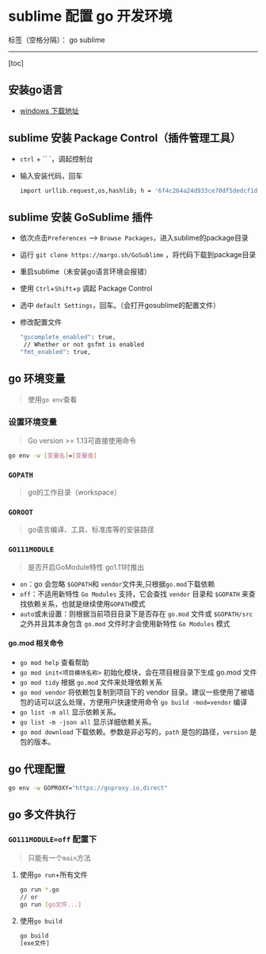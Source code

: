 ﻿# sublime 配置 go 开发环境

标签（空格分隔）： go sublime

---

[toc]

## 安装go语言

- [windows 下载地址](https://golang.google.cn/dl/)

## sublime 安装 Package Control（插件管理工具）

- `ctrl` + `` `，调起控制台
- 输入安装代码，回车

    ```bash
    import urllib.request,os,hashlib; h = '6f4c264a24d933ce70df5dedcf1dcaee' + 'ebe013ee18cced0ef93d5f746d80ef60'; pf = 'Package Control.sublime-package'; ipp = sublime.installed_packages_path(); urllib.request.install_opener( urllib.request.build_opener( urllib.request.ProxyHandler()) ); by = urllib.request.urlopen( 'http://packagecontrol.io/' + pf.replace(' ', '%20')).read(); dh = hashlib.sha256(by).hexdigest(); print('Error validating download (got %s instead of %s), please try manual install' % (dh, h)) if dh != h else open(os.path.join( ipp, pf), 'wb' ).write(by)
    ```

## sublime 安装 GoSublime 插件

- 依次点击`Preferences` --> `Browse Packages`，进入sublime的package目录
- 运行 `git clone https://margo.sh/GoSublime` ，将代码下载到package目录
- 重启sublime（未安装go语言环境会报错）
- 使用 `Ctrl`+`Shift`+`p` 调起 Package Control
- 选中  `default Settings`，回车。（会打开gosublime的配置文件）
- 修改配置文件

    ```bash
    "gscomplete_enabled": true,
     // Whether or not gsfmt is enabled
    "fmt_enabled": true,
    ```

## go 环境变量

> 使用`go env`查看

### 设置环境变量

> Go version >= 1.13可直接使用命令

```bash
go env -w [变量名]=[变量值]
```

### `GOPATH`

> go的工作目录（workspace）

### `GOROOT`

> go语言编译、工具、标准库等的安装路径

### `GO111MODULE`

> 是否开启GoModule特性
> go1.11时推出

- `on`：go 会忽略 `$GOPATH`和 `vendor`文件夹,只根据`go.mod`下载依赖
- `off`：不适用新特性 `Go Modules` 支持，它会查找 `vendor` 目录和 `$GOPATH` 来查找依赖关系，也就是继续使用`GOPATH`模式
- `auto`或未设置：则根据当前项目目录下是否存在 `go.mod` 文件或 `$GOPATH/src` 之外并且其本身包含 `go.mod` 文件时才会使用新特性 `Go Modules` 模式

#### go.mod 相关命令

- `go mod help` 查看帮助
- `go mod init<项目模块名称>` 初始化模块，会在项目根目录下生成 go.mod 文件
- `go mod tidy` 根据 `go.mod` 文件来处理依赖关系
- `go mod vendor` 将依赖包复制到项目下的 vendor 目录。建议一些使用了被墙包的话可以这么处理，方便用户快速使用命令 `go build -mod=vendor` 编译
- `go list -m all` 显示依赖关系。
- `go list -m -json all` 显示详细依赖关系。
- `go mod download` 下载依赖。参数是非必写的，`path` 是包的路径，`version` 是包的版本。

## go 代理配置

```bash
go env -w GOPROXY="https://goproxy.io,direct"
```

## go 多文件执行

### `GO111MODULE=off` 配置下

> 只能有一个`main`方法

1. 使用`go run`+所有文件

    ```bash
    go run *.go
    // or
    go run [go文件...]
    ```

1. 使用`go build`

    ```bash
    go build
    [exe文件]
    ```
